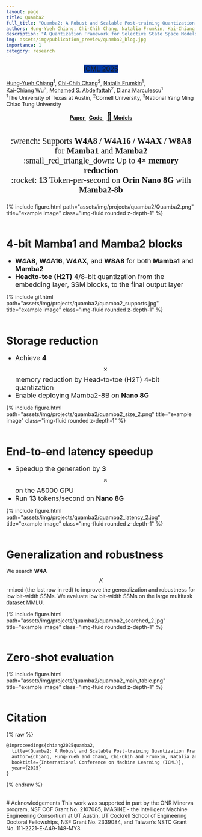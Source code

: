 ```yaml
---
layout: page
title: Quamba2
full_title: "Quamba2: A Robust and Scalable Post-training Quantization Framework for Selective State Space Models"
authors: Hung-Yueh Chiang, Chi-Chih Chang, Natalia Frumkin, Kai-Chiang Wu, Mohamed S. Abdelfattah, Diana Marculescu
description: "A Quantization Framework for Selective State Space Models"
img: assets/img/publication_preview/quamba2_blog.jpg
importance: 1
category: research
---
```


<style>  
li {  
    font-size: 1.1rem; /* Adjust as needed */  
}  
</style>  

<link rel="stylesheet" href="https://cdnjs.cloudflare.com/ajax/libs/font-awesome/4.7.0/css/font-awesome.min.css">

<div style="text-align: center; padding-bottom: 1rem;">
<abbr class="badge" style="background-color:#00369f; margin-left:0.1rem; margin-right:0.1rem; font-size:1.1rem;">ICML 2025</abbr>
<!-- <abbr class="badge" style="background-color:#BF5700; margin-left:0.1rem; margin-right:0.1rem; font-size:1.1rem; width:80px; display:inline-block; text-align:center;">Arxiv</abbr> -->
</div>

<div class="authors"> 
    <a href="https://hychiang.info">Hung-Yueh Chiang</a><sup>1</sup>,
    <a href="https://ccchang.info/">Chi-Chih Chang</a><sup>2</sup>, 
    <a href="https://www.nfrumkin.com/">Natalia Frumkin</a><sup>1</sup>,
    <br>
    <a href="https://people.cs.nycu.edu.tw/~kcw/">Kai-Chiang Wu</a><sup>3</sup>,
    <a href="https://www.mohsaied.com/">Mohamed S. Abdelfattah</a><sup>2</sup>,
    <a href="https://users.ece.utexas.edu/~dianam/">Diana Marculescu</a><sup>1</sup>
</div>
<div class="authors">
    <sup>1</sup>The University of Texas at Austin,
    <sup>2</sup>Cornell University,
    <sup>3</sup>National Yang Ming Chiao Tung University
</div>
<div style="text-align: center; margin-top:12px;">
    <a href="https://arxiv.org/abs/2503.22879"><i class="fa fa-file-pdf-o" style="font-size:24px;color"></i><b> Paper </b></a> &nbsp;
    <a href="https://github.com/enyac-group/Quamba"><i class="fa fa-github" style="font-size:24px;color"></i><b> Code </b></a> &nbsp;
    <a href="https://huggingface.co/ut-enyac"><span style="font-size: 22px;">&#129303;</span><b> Models </b></a>
</div>


<br>
<div style="text-align: center;">
    <p style="font-family: Comic Neue; font-size: 1.4rem;">
    :wrench: Supports <b>W4A8 / W4A16 / W4AX / W8A8</b> for <b>Mamba1</b> and <b>Mamba2</b> <br>
    :small_red_triangle_down: Up to <b>4<span>&#215;</span> memory reduction</b> <br>
    :rocket: <b>13</b> Token-per-second on <b>Orin Nano 8G</b> with <b>Mamba2-8b</b>
    </p>
</div>
<div class="row mt-3">
    <div class="col-sm-12 mt-3 mt-md-0 offset-0">
        {% include figure.html path="assets/img/projects/quamba2/Quamba2.png" title="example image" class="img-fluid rounded z-depth-1" %}
    </div>
</div>
<br>

# 4-bit Mamba1 and Mamba2 blocks
- **W4A8**, **W4A16**, **W4AX**, and **W8A8** for both **Mamba1** and **Mamba2**
- **Headto-toe (H2T)** 4/8-bit quantization from the embedding layer, SSM blocks, to the final output layer
<div class="row">
    <div class="col-sm mt-3 mt-md-0">
        {% include gif.html path="assets/img/projects/quamba2/quamba2_supports.jpg" title="example image" class="img-fluid rounded z-depth-1" %}
    </div>
</div>
<br>

# Storage reduction
- Achieve **4** $$\times$$ memory reduction by Head-to-toe (H2T) 4-bit quantization
- Enable deploying Mamba2-8B on **Nano 8G**
<div class="row mt-3">
    <div class="col-sm-10 mt-3 mt-md-0 offset-1">
        {% include figure.html path="assets/img/projects/quamba2/quamba2_size_2.png" title="example image" class="img-fluid rounded z-depth-1" %}
    </div>
</div>
<br>

# End-to-end latency speedup
- Speedup the generation by **3** $$\times$$ on the A5000 GPU
- Run **13** tokens/second on **Nano 8G**
<div class="row mt-4">
    <div class="col-sm mt-3 mt-md-0 offset-0">
        {% include figure.html path="assets/img/projects/quamba2/quamba2_latency_2.jpg" title="example image" class="img-fluid rounded z-depth-1" %}
    </div>
</div>
<br>

# Generalization and robustness
We search **W4A**$$X$$-mixed (the last row in red) to improve the generalization and robustness for low bit-width SSMs. We evaluate low bit-width SSMs on the large multitask dataset MMLU.
<div class="row mt-4">
    <div class="col-sm mt-3 mt-md-0 offset-0">
        {% include figure.html path="assets/img/projects/quamba2/quamba2_searched_2.jpg" title="example image" class="img-fluid rounded z-depth-1" %}
    </div>
</div>
<br>


# Zero-shot evaluation
<div class="row mt-4">
    <div class="col-sm-10 mt-4 mt-md-0 offset-1">
        {% include figure.html path="assets/img/projects/quamba2/quamba2_main_table.png" title="example image" class="img-fluid rounded z-depth-1" %}
    </div>
</div>
<br>




# Citation
{% raw %}
```latex
@inproceedings{chiang2025quamba2,
  title={Quamba2: A Robust and Scalable Post-training Quantization Framework for Selective State Space Models},
  author={Chiang, Hung-Yueh and Chang, Chi-Chih and Frumkin, Natalia and Wu, Kai-Chiang, Abdelfattah, Mohamed S.  and Marculescu, Diana},
  booktitle={International Conference on Machine Learning (ICML)},
  year={2025}
}
```
{% endraw %}

<br>
# Acknowledgements
This work was supported in part by the ONR Minerva program, NSF CCF Grant No. 2107085, iMAGiNE - the Intelligent Machine Engineering Consortium at UT Austin, UT Cockrell School of Engineering Doctoral Fellowships, NSF Grant No. 2339084, and Taiwan’s NSTC Grant No. 111-2221-E-A49-148-MY3.